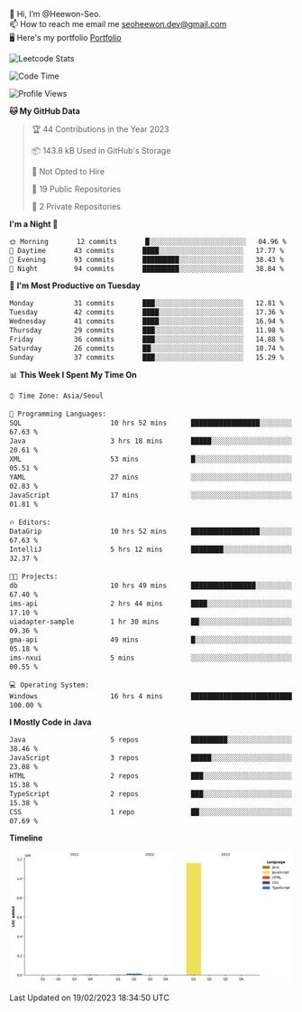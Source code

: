 👋 Hi, I’m @Heewon-Seo.  
📫 How to reach me email me seoheewon.dev@gmail.com   
🖥 Here's my portfolio [Portfolio](https://haileynotes.notion.site/HEEWON-SEO-f98fe97412ee4a6a94fd24fe6832f84c)

![Leetcode Stats](https://leetcode.card.workers.dev/?username=Heewon-Seo)

 <!--START_SECTION:waka-->
![Code Time](http://img.shields.io/badge/Code%20Time-251%20hrs%2052%20mins-blue)

![Profile Views](http://img.shields.io/badge/Profile%20Views-0-blue)

**🐱 My GitHub Data** 

> 🏆 44 Contributions in the Year 2023
 > 
> 📦 143.8 kB Used in GitHub's Storage 
 > 
> 🚫 Not Opted to Hire
 > 
> 📜 19 Public Repositories 
 > 
> 🔑 2 Private Repositories  
 > 
**I'm a Night 🦉** 

```text
🌞 Morning       12 commits       █░░░░░░░░░░░░░░░░░░░░░░░░   04.96 % 
🌆 Daytime       43 commits       ████░░░░░░░░░░░░░░░░░░░░░   17.77 % 
🌃 Evening       93 commits       █████████░░░░░░░░░░░░░░░░   38.43 % 
🌙 Night         94 commits       █████████░░░░░░░░░░░░░░░░   38.84 % 

```
📅 **I'm Most Productive on Tuesday** 

```text
Monday          31 commits       ███░░░░░░░░░░░░░░░░░░░░░░   12.81 % 
Tuesday         42 commits       ████░░░░░░░░░░░░░░░░░░░░░   17.36 % 
Wednesday       41 commits       ████░░░░░░░░░░░░░░░░░░░░░   16.94 % 
Thursday        29 commits       ███░░░░░░░░░░░░░░░░░░░░░░   11.98 % 
Friday          36 commits       ███░░░░░░░░░░░░░░░░░░░░░░   14.88 % 
Saturday        26 commits       ██░░░░░░░░░░░░░░░░░░░░░░░   10.74 % 
Sunday          37 commits       ███░░░░░░░░░░░░░░░░░░░░░░   15.29 % 

```


📊 **This Week I Spent My Time On** 

```text
⌚︎ Time Zone: Asia/Seoul

💬 Programming Languages: 
SQL                      10 hrs 52 mins      █████████████████░░░░░░░░   67.63 % 
Java                     3 hrs 18 mins       █████░░░░░░░░░░░░░░░░░░░░   20.61 % 
XML                      53 mins             █░░░░░░░░░░░░░░░░░░░░░░░░   05.51 % 
YAML                     27 mins             ░░░░░░░░░░░░░░░░░░░░░░░░░   02.83 % 
JavaScript               17 mins             ░░░░░░░░░░░░░░░░░░░░░░░░░   01.81 % 

🔥 Editors: 
DataGrip                 10 hrs 52 mins      █████████████████░░░░░░░░   67.63 % 
IntelliJ                 5 hrs 12 mins       ████████░░░░░░░░░░░░░░░░░   32.37 % 

🐱‍💻 Projects: 
db                       10 hrs 49 mins      ████████████████░░░░░░░░░   67.40 % 
ims-api                  2 hrs 44 mins       ████░░░░░░░░░░░░░░░░░░░░░   17.10 % 
uiadapter-sample         1 hr 30 mins        ██░░░░░░░░░░░░░░░░░░░░░░░   09.36 % 
gma-api                  49 mins             █░░░░░░░░░░░░░░░░░░░░░░░░   05.18 % 
ims-nxui                 5 mins              ░░░░░░░░░░░░░░░░░░░░░░░░░   00.55 % 

💻 Operating System: 
Windows                  16 hrs 4 mins       █████████████████████████   100.00 % 

```

**I Mostly Code in Java** 

```text
Java                     5 repos             █████████░░░░░░░░░░░░░░░░   38.46 % 
JavaScript               3 repos             █████░░░░░░░░░░░░░░░░░░░░   23.08 % 
HTML                     2 repos             ███░░░░░░░░░░░░░░░░░░░░░░   15.38 % 
TypeScript               2 repos             ███░░░░░░░░░░░░░░░░░░░░░░   15.38 % 
CSS                      1 repo              ██░░░░░░░░░░░░░░░░░░░░░░░   07.69 % 

```


**Timeline**

![Chart not found](https://raw.githubusercontent.com/Heewon-Seo/Heewon-Seo/main/charts/bar_graph.png) 


 Last Updated on 19/02/2023 18:34:50 UTC
<!--END_SECTION:waka-->


